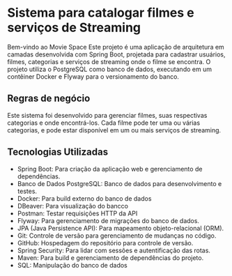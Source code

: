 
# Sistema para catalogar filmes e serviços de Streaming

Bem-vindo ao Movie Space
Este projeto é uma aplicação de arquitetura em camadas desenvolvida com Spring Boot, projetada para cadastrar usuários, filmes, categorias e serviços de streaming onde o filme se encontra. O projeto utiliza o PostgreSQL como banco de dados, executando em um contêiner Docker e Flyway para o versionamento do banco.


## Regras de negócio

Este sistema foi desenvolvido para gerenciar filmes, suas respectivas categorias e onde encontrá-los. Cada filme pode ter uma ou várias categorias, e pode estar disponível em um ou mais serviços de streaming.

## Tecnologias Utilizadas

* Spring Boot: Para criação da aplicação web e gerenciamento de dependências.
* Banco de Dados PostgreSQL: Banco de dados para desenvolvimento e testes.
* Docker: Para build externo do banco de dados
* DBeaver: Para visualização do bancco
* Postman: Testar requisições HTTP da API
* Flyway: Para gerenciamento de migrações do banco de dados.
* JPA (Java Persistence API): Para mapeamento objeto-relacional (ORM).
* Git: Controle de versão para gerenciamento de mudanças no código.
* GitHub: Hospedagem do repositório para controle de versão.
* Spring Security: Para lidar com sessões e autentificação das rotas.
* Maven: Para build e gerenciamento de dependências do projeto.
* SQL: Manipulação do banco de dados

